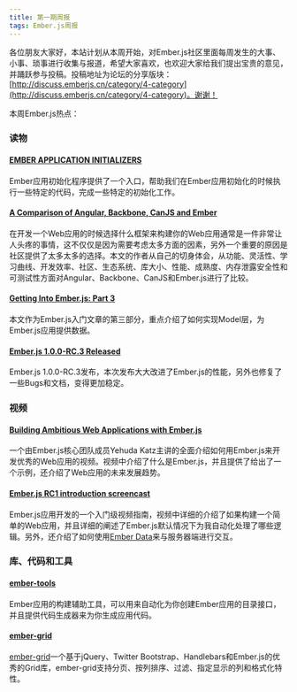 ```yaml
---
title: 第一期周报
tags: Ember.js周报
---
```


各位朋友大家好，本站计划从本周开始，对Ember.js社区里面每周发生的大事、小事、琐事进行收集与报道，希望大家喜欢，也欢迎大家给我们提出宝贵的意见，并踊跃参与投稿。投稿地址为论坛的分享版块：[http://discuss.emberjs.cn/category/4-category](http://discuss.emberjs.cn/category/4-category)。谢谢！

本周Ember.js热点：

### 读物

#### [EMBER APPLICATION INITIALIZERS](http://mcdowall.info/posts/ember-application-initializers/)

Ember应用初始化程序提供了一个入口，帮助我们在Ember应用初始化的时候执行一些特定的代码，完成一些特定的初始化工作。

#### [A Comparison of Angular, Backbone, CanJS and Ember](http://sporto.github.io/blog/2013/04/12/comparison-angular-backbone-can-ember/)

在开发一个Web应用的时候选择什么框架来构建你的Web应用通常是一件非常让人头疼的事情，这不仅仅是因为需要考虑太多方面的因素，另外一个重要的原因是社区提供了太多太多的选择。本文的作者从自己的切身体会，从功能、灵活性、学习曲线、开发效率、社区、生态系统、库大小、性能、成熟度、内存泄露安全性和可测试性方面对Angular、Backbone、CanJS和Ember.js进行了比较。

#### [Getting Into Ember.js: Part 3](http://net.tutsplus.com/tutorials/javascript-ajax/getting-into-ember-js-part-3/)

本文作为Ember.js入门文章的第三部分，重点介绍了如何实现Model层，为Ember.js应用提供数据。

#### [Ember.js 1.0.0-RC.3 Released](http://emberjs.cn/blog/2013/04/23/ember-js-1-0-0-rc3.html)

Ember.js 1.0.0-RC.3发布，本次发布大大改进了Ember.js的性能，另外也修复了一些Bugs和文档，变得更加稳定。

### 视频

#### [Building Ambitious Web Applications with Ember.js](http://www.tudou.com/programs/view/HvtE3-nEyPg/)

一个由Ember.js核心团队成员Yehuda
Katz主讲的全面介绍如何用Ember.js来开发优秀的Web应用的视频。视频中介绍了什么是Ember.js，并且提供了给出了一个示例，还介绍了Web应用的未来发展趋势。


#### [Ember.js RC1 introduction screencast](http://toranbillups.com/blog/archive/2013/03/02/emberjs-rc1-introduction-screencast/)

Ember.js应用开发的一个入门级视频指南，视频中详细的介绍了如果构建一个简单的Web应用，并且详细的阐述了Ember.js默认情况下为我自动化处理了哪些逻辑。另外，还介绍了如何使用[Ember Data](https://github.com/emberjs/data)来与服务器端进行交互。

### 库、代码和工具

#### [ember-tools](https://github.com/rpflorence/ember-tools)

Ember应用的构建辅助工具，可以用来自动化为你创建Ember应用的目录接口，并且提供代码生成器来为你生成应用代码。

#### [ember-grid](https://github.com/Myslik/ember-grid)

[ember-grid](https://github.com/Myslik/ember-grid)一个基于jQuery、Twitter Bootstrap、Handlebars和Ember.js的优秀的Grid库，ember-grid支持分页、按列排序、过滤、指定显示的列和格式化特性。
